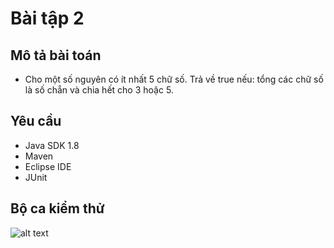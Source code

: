 ﻿# Bài tập 2

## Mô tả bài toán
 - Cho một số nguyên có ít nhất 5 chữ số.
   Trả về true nếu: tổng các chữ số là số chẵn và chia hết cho 3 hoặc 5.


## Yêu cầu
 - Java SDK 1.8
 - Maven
 - Eclipse IDE
 - JUnit 
 
## Bộ ca kiểm thử
![alt text](https://github.com/tumv58/int3117-2016/blob/master/MaVanTu/BT2/TestResult/TestCase.PNG)